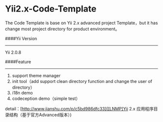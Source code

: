 # Yii2.x-Code-Template

The Code Template is base on Yii 2.x advanced project Template，but it has change most project directory for product environment。

####Yii Version
___
Yii 2.0.8 

####Feature
___
1. support theme manager
2. init tool（add support clean directory function and change the user of directory）
3. i18n demo
4. codeception demo（simple test）

detail：[http://www.jianshu.com/p/c5bd986dfc33]([LNMP]Yii 2.x 应用程序目录结构（基于官方Advanced版本）)

